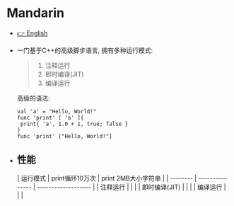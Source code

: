 # Mandarin

* [👉️ English]()
* 一门基于C++的高级脚步语言, 拥有多种运行模式:
  
  > 1. 注释运行
  > 2. 即时编译(JIT)
  > 3. 编译运行
  
  高级的语法:
  
  ```Mandarin
  val 'a' = "Hello, World!"
  func 'print' [ 'a' ]{
   print{ 'a', 1.0 + 1, true; false }
  }
  func 'print' ["Hello, World!"]
  ```
* ## 性能
  
  | 运行模式 | print循环10万次 | print 2MB大小字符串 |
| -------- | --------------- | ------------------- |
| 注释运行 |                 |                     |
| 即时编译(JIT) |                 |                     |
| 编译运行 |                 |                     |
  
  

